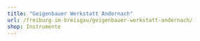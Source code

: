 ```yaml
---
title: "Geigenbauer Werkstatt Andernach"
url: /freiburg-im-breisgau/geigenbauer-werkstatt-andernach/
shop: Instrumente
---
```

